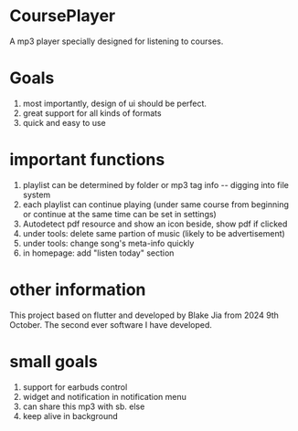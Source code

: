 # CoursePlayer
A mp3 player specially designed for listening to courses.

# Goals
1. most importantly, design of ui should be perfect.
2. great support for all kinds of formats
3. quick and easy to use

# important functions 
1. playlist can be determined by folder or mp3 tag info -- digging into file system
2. each playlist can continue playing (under same course from beginning or continue at the same time can be set in settings)
3. Autodetect pdf resource and show an icon beside, show pdf if clicked
4. under tools: delete same partion of music (likely to be advertisement)
5. under tools: change song's meta-info quickly
6. in homepage: add "listen today" section

# other information
This project based on flutter and developed by Blake Jia from 2024 9th October. The second ever software I have developed. 

# small goals
1. support for earbuds control 
2. widget and notification in notification menu
3. can share this mp3 with sb. else 
4. keep alive in background